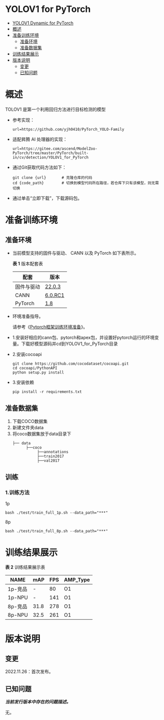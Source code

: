 # YOLOV1 for PyTorch
- [YOLOV1 Dynamic for PyTorch](#yolov1-for-pytorch)
- [概述](#概述)
- [准备训练环境](#准备训练环境)
  - [准备环境](#准备环境)
  - [准备数据集](#准备数据集)
- [训练结果展示](#训练结果展示)
- [版本说明](#版本说明)
  - [变更](#变更)
  - [已知问题](#已知问题)

# 概述
TOLOV1 是第一个利用回归方法进行目标检测的模型

- 参考实现：

  ```
  url=https://github.com/yjh0410/PyTorch_YOLO-Family
  ```

- 适配昇腾 AI 处理器的实现：

  ```
  url=https://gitee.com/ascend/ModelZoo-PyTorch/tree/master/PyTorch/built-in/cv/detection/YOLOV1_for_PyTorch
  ```
  
- 通过Git获取代码方法如下：

  ```
  git clone {url}       # 克隆仓库的代码
  cd {code_path}        # 切换到模型代码所在路径，若仓库下只有该模型，则无需切换
  ```
  
- 通过单击“立即下载”，下载源码包。

# 准备训练环境

## 准备环境

- 当前模型支持的固件与驱动、 CANN 以及 PyTorch 如下表所示。

  **表 1**  版本配套表

  | 配套       | 版本                                                         |
  | ---------- | ------------------------------------------------------------ |
  | 固件与驱动 | [22.0.3](https://www.hiascend.com/hardware/firmware-drivers?tag=commercial) |
  | CANN       | [6.0.RC1](https://www.hiascend.com/software/cann/commercial?version=5.1.RC1) |
  | PyTorch    | [1.8](https://gitee.com/ascend/pytorch/tree/master/)

- 环境准备指导。

  请参考《[Pytorch框架训练环境准备](https://www.hiascend.com/document/detail/zh/ModelZoo/pytorchframework/ptes)》。
  
- 1.安装好相应的cann包、pytorch和apex包，并设置好pytorch运行的环境变量。下载好模型源码并cd到YOLOV1_for_PyTorch目录
- 2.安装cocoapi
  ```
  git clone https://github.com/cocodataset/cocoapi.git
  cd cocoapi/PythonAPI
  python setup.py install
  ```
- 3.安装依赖
  ```
  pip install -r requirements.txt
  ```
## 准备数据集

1. 下载COCO数据集
2. 新建文件夹data
3. 将coco数据集放于data目录下
   ```
   ├── data
         ├──coco
              ├──annotations     
              ├──train2017
              ├──val2017                            
   ```

## 训练

### 1.训练方法
1p
```
bash ./test/train_full_1p.sh --data_path="***"
```
8p
```
bash ./test/train_full_8p.sh --data_path="***"
```  
   

# 训练结果展示

**表 2**  训练结果展示表

|   NAME  |  mAP  |  FPS  | AMP_Type |
| ------- | ----- | ----- | -------  |
| 1p-竞品 | -     |   80  |    O1    |
| 1p-NPU  | -     |  141  |    O1   |
| 8p-竞品 | 31.8  |   278  |    O1   |
| 8p-NPU  | 32.5  |  261  |    O1   |

# 版本说明

## 变更

2022.11.26：首次发布。

## 已知问题

**_当前发行版本中存在的问题描述。_**

无。